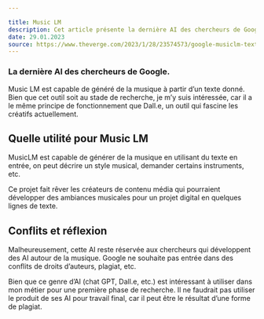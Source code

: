 ```yaml
---

title: Music LM
description: Cet article présente la dernière AI des chercheurs de Google Music LM.
date: 29.01.2023
source: https://www.theverge.com/2023/1/28/23574573/google-musiclm-text-to-music-ai
---
```


### La dernière AI des chercheurs de Google. 
Music LM est capable de généré de la musique à partir d’un texte donné. Bien que cet outil soit au stade de recherche, je m’y suis intéressée, car il a le même principe de fonctionnement que Dall.e, un outil qui fascine les créatifs actuellement.

## Quelle utilité pour Music LM
MusicLM est capable de générer de la musique en utilisant du texte en entrée, on peut décrire un style musical, demander certains instruments, etc. 

Ce projet fait rêver les créateurs de contenu média qui pourraient développer des ambiances musicales pour un projet digital en quelques lignes de texte. 

## Conflits et réflexion
Malheureusement, cette AI reste réservée aux chercheurs qui développent des AI autour de la musique. Google ne souhaite pas entrée dans des conflits de droits d’auteurs, plagiat, etc. 

Bien que ce genre d’AI (chat GPT, Dall.e, etc.) est intéressant à utiliser dans mon métier pour une première phase de recherche. Il ne faudrait pas utiliser le produit de ses AI pour travail final, car il peut être le résultat d’une forme de plagiat.
